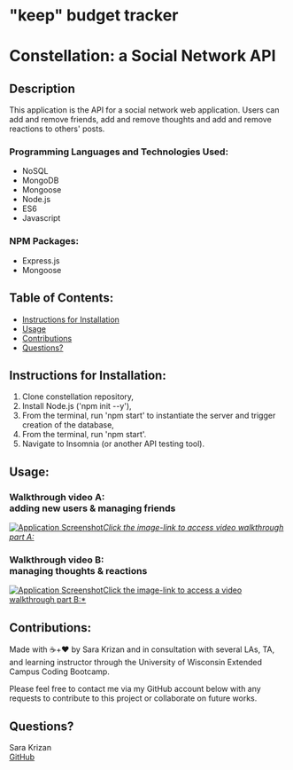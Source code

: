# "keep" budget tracker

# Constellation: a Social Network API


## Description
This application is the API for a social network web application. Users can add and remove friends, add and remove thoughts and add and remove reactions to others' posts.


### Programming Languages and Technologies Used:
- NoSQL
- MongoDB
- Mongoose
- Node.js
- ES6
- Javascript

### NPM Packages:
- Express.js
- Mongoose

## Table of Contents:
- [Instructions for Installation](#instructions-for-installation)
- [Usage](#usage)
- [Contributions](#contribution-guidelines)
- [Questions?](#questions?)


## <a name="instructions-for-installation">Instructions for Installation</a>:
1. Clone constellation repository,
1. Install Node.js ('npm init --y'),
1. From the terminal, run 'npm start' to instantiate the server and trigger creation of the database,
1. From the terminal, run 'npm start'.
1. Navigate to Insomnia (or another API testing tool).


## <a name="usage">Usage</a>:
### Walkthrough video A:</br> adding new users & managing friends
[![Application Screenshot](./assets/walkthrough-screenshotA.jpg)*Click the image-link to access video walkthrough part A:*](https://drive.google.com/file/d/1rRi1LmMHBo0__CkeuNh0ytGI1Bi1NUom/view?usp=sharing)



### Walkthrough video B:</br> managing thoughts & reactions
[![Application Screenshot](./assets/walkthrough-screenshotB.jpg)Click the image-link to access a video walkthrough part B:*](https://drive.google.com/file/d/11WEddk-BmuYqy4PaKWAfj-RNT5s7r7eB/view?usp=sharing)


    
## <a name="contribution-guidelines">Contributions</a>:
Made with ☕+❤️ by Sara Krizan and in consultation with several LAs, TA, and learning instructor through the University of Wisconsin Extended Campus Coding Bootcamp.

Please feel free to contact me via my GitHub account below with any requests to contribute to this project or collaborate on future works.
    

## <a name="questions?">Questions?</a> 
Sara Krizan    
[GitHub](https://github.com/SMKrizan)
    